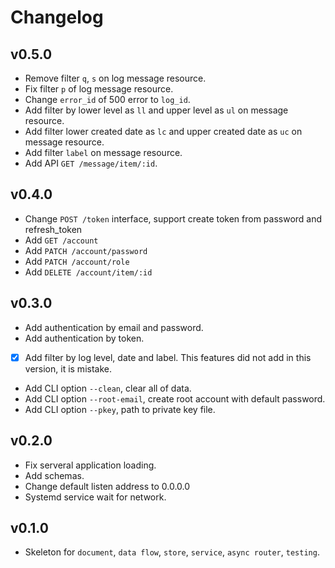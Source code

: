 # Changelog

## v0.5.0

* Remove filter `q`, `s` on log message resource.
* Fix filter `p` of log message resource.
* Change `error_id` of 500 error to `log_id`.
* Add filter by lower level as `ll` and upper level as `ul`
  on message resource.
* Add filter lower created date as `lc` and upper created date as `uc`
  on message resource.
* Add filter `label` on message resource.
* Add API `GET /message/item/:id`.

## v0.4.0

* Change `POST /token` interface, support create token from password and
  refresh_token
* Add `GET /account`
* Add `PATCH /account/password`
* Add `PATCH /account/role`
* Add `DELETE /account/item/:id`

## v0.3.0

* Add authentication by email and password.
* Add authentication by token.
* [X] Add filter by log level, date and label. This features did not add
  in this version, it is mistake.
* Add CLI option `--clean`, clear all of data.
* Add CLI option `--root-email`, create root account with default password.
* Add CLI option `--pkey`, path to private key file.

## v0.2.0

* Fix serveral application loading.
* Add schemas.
* Change default listen address to 0.0.0.0
* Systemd service wait for network.

## v0.1.0

* Skeleton for `document`, `data flow`, `store`, `service`, `async router`,
  `testing`.
